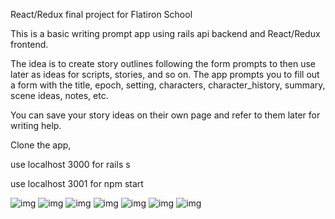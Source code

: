 React/Redux final project for Flatiron School

This is a basic writing prompt app using rails api backend and React/Redux frontend.

The idea is to create story outlines following the form prompts to then use later as ideas for scripts, stories, and so on. The app prompts you to fill out a form with the title, epoch, setting, characters, character_history, summary, scene ideas, notes, etc.

You can save your story ideas on their own page and refer to them later for writing help.

Clone the app,

use localhost 3000 for rails s


use localhost 3001 for npm start

![img](https://imgur.com/hAJD3PG.png)
![img](https://imgur.com/A7rSqeB.png)
![img](https://imgur.com/TtheSjb.png)
![img](https://imgur.com/wNYdgYk.png)
![img](https://imgur.com/Pjth7tr.png)
![img](https://imgur.com/KJb3yJt.png)
![img](https://imgur.com/uIEX21U.png)
